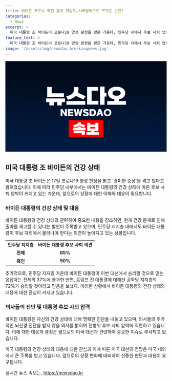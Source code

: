 ```yaml
---
title: 바이든 코로나 확진 출마 재검토…사퇴압박으로 뜨거운 논란!
categories:
  - News
excerpt: >
  미국 대통령 조 바이든이 코로나19 양성 판정을 받은 가운데, 민주당 내에서 후보 사퇴 압박이 높아지고 있다. 바이든은 건강 문제에 대해 재검토 가능성을 시사하며, 지지층 중 65%가 후보에서 물러나야 한다는 의견을 밝혔다. 한편 트럼프 전 대통령에 대한 지지도는 공화당 지지층 내에서 높은 수치를 기록하고 있다. 오는 대선에 대한 기대감은 민주당 내에서는 낮은 반면 공화당 지지층은 높은 수치를 보이고 있다. (문장 수: 86, 단어 수: 121)
feature_text: >
  미국 대통령 조 바이든이 코로나19 양성 판정을 받은 가운데, 민주당 내에서 후보 사퇴 압박이 높아지고 있다. 바이든은 건강 문제에 대해 재검토 가능성을 시사하며, 지지층 중 65%가 후보에서 물러나야 한다는 의견을 밝혔다. 한편 트럼프 전 대통령에 대한 지지도는 공화당 지지층 내에서 높은 수치를 기록하고 있다. 오는 대선에 대한 기대감은 민주당 내에서는 낮은 반면 공화당 지지층은 높은 수치를 보이고 있다. (문장 수: 86, 단어 수: 121)
image: '/assets/img/newsdao_breakingnews.jpg'
---
```


<p><img src="/assets/img/newsdao_breakingnews.jpg" alt="pcversion 속보" /></p>

<h2 data-ke-size="size26">미국 대통령 조 바이든의 건강 상태</h2>

<p data-ke-size="size16">미국 대통령 조 바이든은 17일 코로나19 양성 판정을 받고 '경미한 증상'을 겪고 있다고 밝혀졌습니다. 이에 따라 민주당 내부에서는 바이든 대통령의 건강 상태에 따른 후보 사퇴 압박이 커지고 있는 가운데, 앞으로의 상황에 대한 이해와 대응이 필요합니다.</p>

<h3 data-ke-size="size24">바이든 대통령의 건강 상태 및 대응</h3>

<p data-ke-size="size16">바이든 대통령의 건강 상태와 관련하여 중요한 내용을 강조하면, 현재 건강 문제로 인해 출마를 재고할 수 있다는 발언이 주목받고 있으며, 민주당 지지층 내에서도 바이든 대통령이 후보 자리에서 물러나야 한다는 의견이 높아지고 있는 상황입니다.</p>

<table>
    <tr>
        <td style="text-align: center; height: 17px;"><b>민주당 지지층</b></td>
        <td style="text-align: center; height: 17px;"><b>바이든 대통령 후보 사퇴 의견</b></td>
    </tr>
    <tr>
        <td style="text-align: center; height: 17px;"><b>전체</b></td>
        <td style="text-align: center; height: 17px;"><b>65%</b></td>
    </tr>
    <tr>
        <td style="text-align: center; height: 17px;"><b>흑인</b></td>
        <td style="text-align: center; height: 17px;"><b>50%</b></td>
    </tr>
</table>

<p data-ke-size="size16">추가적으로, 민주당 지지층 가운데 바이든 대통령이 이번 대선에서 승리할 것으로 믿는 응답자는 전체의 37%에 불과한 반면, 트럼프 전 대통령에 대해선 공화당 지지층의 72%가 승리할 것이라고 믿음을 보냈다. 이러한 상황에서 바이든 대통령의 건강 상태와 대응에 대한 관심이 커지고 있습니다.</p>

<h3 data-ke-size="size24">의사들의 진단 및 대통령 후보 사퇴 압력</h3>

<p data-ke-size="size16">바이든 대통령은 자신의 건강 상태에 대해 명확한 진단을 내놓고 있으며, 의사들의 추가적인 뇌신경 진단을 받지 않을 의사를 밝히며 전방위 후보 사퇴 압력에 직면하고 있습니다. 이에 대한 대응과 결정은 앞으로의 미국 대선과 관련하여 중요한 이슈로 부각되고 있습니다.</p>

<p data-ke-size="size16">미국 대통령의 건강 상태와 대응에 대한 관심과 이에 따른 미국 대선의 전망은 미국 내외에서 큰 주목을 받고 있습니다. 앞으로의 상황 변화에 대비하여 신중한 판단과 대응이 요구됩니다.</p>
실시간 뉴스 속보는, <a href="https://newsdao.kr" rel="dofollow">https://newsdao.kr</a>


